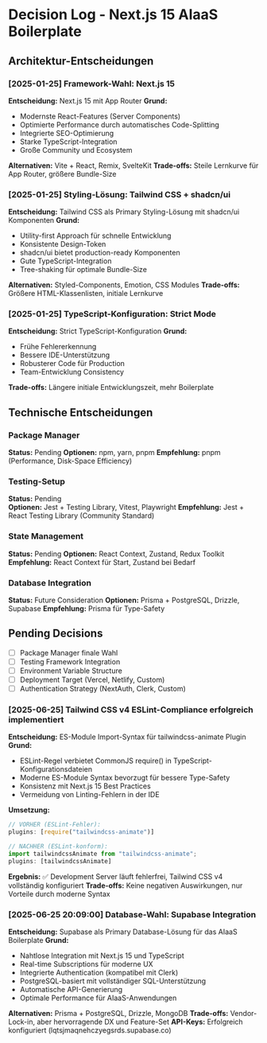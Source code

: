 # Decision Log - Next.js 15 AIaaS Boilerplate

## Architektur-Entscheidungen

### [2025-01-25] Framework-Wahl: Next.js 15
**Entscheidung:** Next.js 15 mit App Router
**Grund:** 
- Modernste React-Features (Server Components)
- Optimierte Performance durch automatisches Code-Splitting
- Integrierte SEO-Optimierung
- Starke TypeScript-Integration
- Große Community und Ecosystem

**Alternativen:** Vite + React, Remix, SvelteKit
**Trade-offs:** Steile Lernkurve für App Router, größere Bundle-Size

### [2025-01-25] Styling-Lösung: Tailwind CSS + shadcn/ui
**Entscheidung:** Tailwind CSS als Primary Styling-Lösung mit shadcn/ui Komponenten
**Grund:**
- Utility-first Approach für schnelle Entwicklung
- Konsistente Design-Token
- shadcn/ui bietet production-ready Komponenten
- Gute TypeScript-Integration
- Tree-shaking für optimale Bundle-Size

**Alternativen:** Styled-Components, Emotion, CSS Modules
**Trade-offs:** Größere HTML-Klassenlisten, initiale Lernkurve

### [2025-01-25] TypeScript-Konfiguration: Strict Mode
**Entscheidung:** Strict TypeScript-Konfiguration
**Grund:**
- Frühe Fehlererkennung
- Bessere IDE-Unterstützung
- Robusterer Code für Production
- Team-Entwicklung Consistency

**Trade-offs:** Längere initiale Entwicklungszeit, mehr Boilerplate

## Technische Entscheidungen

### Package Manager
**Status:** Pending
**Optionen:** npm, yarn, pnpm
**Empfehlung:** pnpm (Performance, Disk-Space Efficiency)

### Testing-Setup
**Status:** Pending  
**Optionen:** Jest + Testing Library, Vitest, Playwright
**Empfehlung:** Jest + React Testing Library (Community Standard)

### State Management
**Status:** Pending
**Optionen:** React Context, Zustand, Redux Toolkit
**Empfehlung:** React Context für Start, Zustand bei Bedarf

### Database Integration
**Status:** Future Consideration
**Optionen:** Prisma + PostgreSQL, Drizzle, Supabase
**Empfehlung:** Prisma für Type-Safety

## Pending Decisions
- [ ] Package Manager finale Wahl
- [ ] Testing Framework Integration
- [ ] Environment Variable Structure
- [ ] Deployment Target (Vercel, Netlify, Custom)
- [ ] Authentication Strategy (NextAuth, Clerk, Custom)
### [2025-06-25] Tailwind CSS v4 ESLint-Compliance erfolgreich implementiert
**Entscheidung:** ES-Module Import-Syntax für tailwindcss-animate Plugin
**Grund:** 
- ESLint-Regel verbietet CommonJS require() in TypeScript-Konfigurationsdateien
- Moderne ES-Module Syntax bevorzugt für bessere Type-Safety
- Konsistenz mit Next.js 15 Best Practices
- Vermeidung von Linting-Fehlern in der IDE

**Umsetzung:** 
```typescript
// VORHER (ESLint-Fehler):
plugins: [require("tailwindcss-animate")]

// NACHHER (ESLint-konform):
import tailwindcssAnimate from "tailwindcss-animate";
plugins: [tailwindcssAnimate]
```

**Ergebnis:** ✅ Development Server läuft fehlerfrei, Tailwind CSS v4 vollständig konfiguriert
**Trade-offs:** Keine negativen Auswirkungen, nur Vorteile durch moderne Syntax
### [2025-06-25 20:09:00] Database-Wahl: Supabase Integration
**Entscheidung:** Supabase als Primary Database-Lösung für das AIaaS Boilerplate
**Grund:**
- Nahtlose Integration mit Next.js 15 und TypeScript
- Real-time Subscriptions für moderne UX
- Integrierte Authentication (kompatibel mit Clerk)
- PostgreSQL-basiert mit vollständiger SQL-Unterstützung
- Automatische API-Generierung
- Optimale Performance für AIaaS-Anwendungen

**Alternativen:** Prisma + PostgreSQL, Drizzle, MongoDB
**Trade-offs:** Vendor-Lock-in, aber hervorragende DX und Feature-Set
**API-Keys:** Erfolgreich konfiguriert (lqtsjmaqnehczyegsrds.supabase.co)